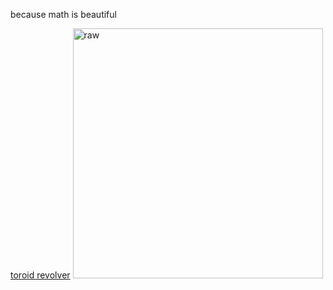 because math is beautiful 

[toroid revolver](/toroid_revolver)
<img src="toroid_revolver/toroid_compressed.gif" width="400" alt="raw" />
